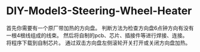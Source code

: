 # DIY-Model3-Steering-Wheel-Heater
首先你需要有一个原厂带加热的方向盘。
判断方法为检查方向盘6点钟方向有没有一根4根线组成的线束。
然后将自制的pcb、芯片、插接件等进行焊接、连接。
将程序下载到自制芯片。
通过双击方向盘左侧滚轮开关打开或关闭方向盘加热。
